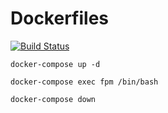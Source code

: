 # Dockerfiles

[![Build Status](https://travis-ci.org/jmleroux/Dockerfiles.svg?branch=master)](https://travis-ci.org/jmleroux/Dockerfiles)

```
docker-compose up -d 
```

```
docker-compose exec fpm /bin/bash 
```

```
docker-compose down 
```
